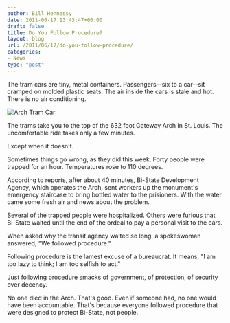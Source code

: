 ```yaml
---
author: Bill Hennessy
date: 2011-06-17 13:43:47+00:00
draft: false
title: Do You Follow Procedure?
layout: blog
url: /2011/06/17/do-you-follow-procedure/
categories:
- News
type: "post"
---
```


The tram cars are tiny, metal containers. Passengers--six to a car--sit cramped on molded plastic seats.  The air inside the cars is stale and hot. There is no air conditioning. 

![Arch Tram Car](https://edandracheltravel.files.wordpress.com/2009/07/40-gateway-arch-tram-car-1-of-8-holds-5-people-reduced.jpg%3Fw%3D300%26h%3D225)


The trams take  you to the top of the 632 foot Gateway Arch in St. Louis.  The uncomfortable ride takes only a few minutes. 

Except when it doesn't.

Sometimes things go wrong, as they did this week. Forty people were trapped for an hour. Temperatures rose to 110 degrees. 

According to reports, after about 40 minutes, Bi-State Development Agency, which operates the Arch, sent workers up the monument's emergency staircase to bring bottled water to the prisioners. With the water came some fresh air and news about the problem. 

Several of the trapped people were hospitalized. Others were furious that Bi-State waited until the end of the ordeal to pay a personal visit to the cars. 

When asked why the transit agency waited so long, a spokeswoman answered, "We followed procedure." 

Following procedure is the lamest excuse of a bureaucrat. It means, "I am too lazy to think; I am too selfish to act."  

Just following procedure smacks of government, of protection, of security over decency. 

No one died in the Arch. That's good. Even if someone had, no one would have been accountable. That's because everyone followed procedure that were designed to protect Bi-State, not people.


